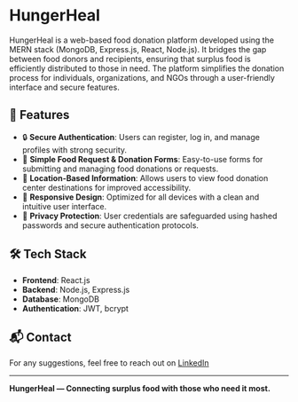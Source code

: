 # HungerHeal

HungerHeal is a web-based food donation platform developed using the MERN stack (MongoDB, Express.js, React, Node.js). It bridges the gap between food donors and recipients, ensuring that surplus food is efficiently distributed to those in need. The platform simplifies the donation process for individuals, organizations, and NGOs through a user-friendly interface and secure features.

## 🌟 Features

- 🔒 **Secure Authentication**: Users can register, log in, and manage profiles with strong security.
- 📝 **Simple Food Request & Donation Forms**: Easy-to-use forms for submitting and managing food donations or requests.
- 📍 **Location-Based Information**: Allows users to view food donation center destinations for improved accessibility.
- 📱 **Responsive Design**: Optimized for all devices with a clean and intuitive user interface.
- 🔐 **Privacy Protection**: User credentials are safeguarded using hashed passwords and secure authentication protocols.

## 🛠️ Tech Stack

- **Frontend**: React.js  
- **Backend**: Node.js, Express.js  
- **Database**: MongoDB  
- **Authentication**: JWT, bcrypt  

## 📬 Contact

For any suggestions, feel free to reach out on [LinkedIn](https://www.linkedin.com/in/meenakshialluri)

---

**HungerHeal — Connecting surplus food with those who need it most.**
